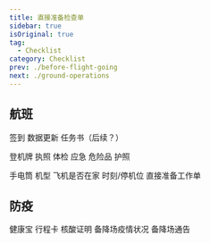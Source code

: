 ```yaml
---
title: 直接准备检查单
sidebar: true
isOriginal: true
tag:
  - Checklist
category: Checklist
prev: ./before-flight-going
next: ./ground-operations
---
```


## 航班

<my-check> 签到 </my-check>
<my-check> 数据更新 </my-check>
<my-check> 任务书（后续？） </my-check>

<my-check> 登机牌 </my-check>
<my-check> 执照 </my-check>
<my-check> 体检 </my-check>
<my-check> 应急 </my-check>
<my-check> 危险品 </my-check>
<my-check> 护照 </my-check>

<my-check> 手电筒 </my-check>
<my-check> 机型 </my-check>
<my-check> 飞机是否在家 </my-check>
<my-check> 时刻/停机位 </my-check>
<my-check> 直接准备工作单 </my-check>

## 防疫

<my-check> 健康宝 </my-check>
<my-check> 行程卡 </my-check>
<my-check> 核酸证明 </my-check>
<my-check> 备降场疫情状况 </my-check>
<my-check> 备降场通告 </my-check>
